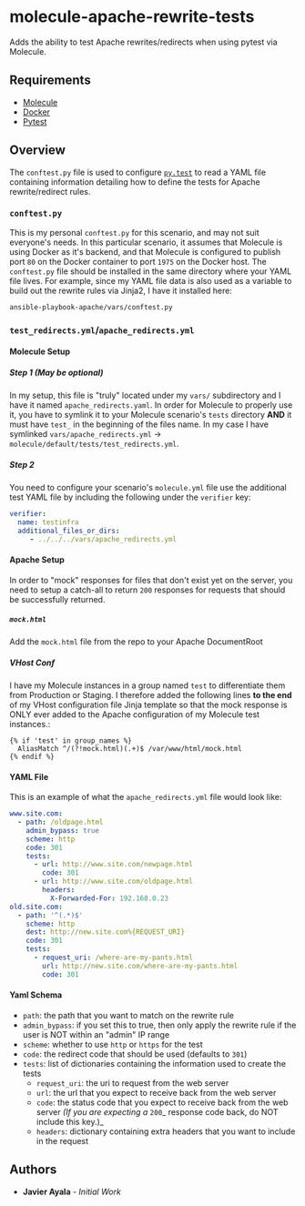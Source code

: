 # molecule-apache-rewrite-tests
Adds the ability to test Apache rewrites/redirects when using pytest via Molecule.

## Requirements

- [Molecule](https://github.com/ansible/molecule)  
- [Docker](https://www.docker.com/)  
- [Pytest](https://pytest.org/)  

## Overview

The `conftest.py` file is used to configure [`py.test`](https://pytest.org/) to read a YAML file containing information detailing how to define the tests for Apache rewrite/redirect rules.

### `conftest.py`

This is my personal `conftest.py` for this scenario, and may not suit everyone's needs.  In this particular scenario, it assumes that Molecule is using Docker as it's backend, and that Molecule is configured to publish port `80` on the Docker container to port `1975` on the Docker host.  The `conftest.py` file should be installed in the same directory where your YAML file lives.  For example, since my YAML file data is also used as a variable to build out the rewrite rules via Jinja2, I have it installed here:

`ansible-playbook-apache/vars/conftest.py`

### `test_redirects.yml`/`apache_redirects.yml`

#### Molecule Setup

##### Step 1 _(May be optional)_

In my setup, this file is "truly" located under my `vars/` subdirectory and I have it named `apache_redirects.yaml`.  In order for Molecule to properly use it, you have to symlink it to your Molecule scenario's `tests` directory __AND__ it must have `test_` in the beginning of the files name.  In my case I have symlinked `vars/apache_redirects.yml` -> `molecule/default/tests/test_redirects.yml`.

##### Step 2

You need to configure your scenario's `molecule.yml` file use the additional test YAML file by including the following under the `verifier` key:

```yaml
verifier:
  name: testinfra
  additional_files_or_dirs:
     - ../../../vars/apache_redirects.yml
```

#### Apache Setup

In order to "mock" responses for files that don't exist yet on the server, you need to setup a catch-all to return `200` responses for requests that should be successfully returned.

##### `mock.html`

Add the `mock.html` file from the repo to your Apache DocumentRoot

##### VHost Conf

I have my Molecule instances in a group named `test` to differentiate them from Production or Staging.  I therefore added the following lines __to the end__ of my VHost configuration file Jinja template so that the mock response is ONLY ever added to the Apache configuration of my Molecule test instances.:

```
{% if 'test' in group_names %}
  AliasMatch ^/(?!mock.html)(.+)$ /var/www/html/mock.html
{% endif %}
```

#### YAML File
This is an example of what the `apache_redirects.yml` file would look like:

```yaml
www.site.com:
  - path: /oldpage.html
    admin_bypass: true
    scheme: http
    code: 301
    tests:
      - url: http://www.site.com/newpage.html
        code: 301
      - url: http://www.site.com/oldpage.html
        headers:
          X-Forwarded-For: 192.168.0.23
old.site.com:
  - path: '^(.*)$'
    scheme: http
    dest: http://new.site.com%{REQUEST_URI}
    code: 301
    tests:
      - request_uri: /where-are-my-pants.html
        url: http://new.site.com/where-are-my-pants.html
        code: 301
```

#### Yaml Schema

- `path`: the path that you want to match on the rewrite rule  
- `admin_bypass`: if you set this to true, then only apply the rewrite rule if the user is NOT within an "admin" IP range  
- `scheme`: whether to use `http` or `https` for the test  
- `code`: the redirect code that should be used (defaults to `301`)  
- `tests`: list of dictionaries containing the information used to create the tests  
  - `request_uri`: the uri to request from the web server  
  - `url`: the url that you expect to receive back from the web server  
  - `code`: the status code that you expect to receive back from the web server _(If you are expecting a_ `200`_ response code back, do NOT include this key.)_  
  - `headers`: dictionary containing extra headers that you want to include in the request  
  
## Authors

- __Javier Ayala__ - _Initial Work_  
